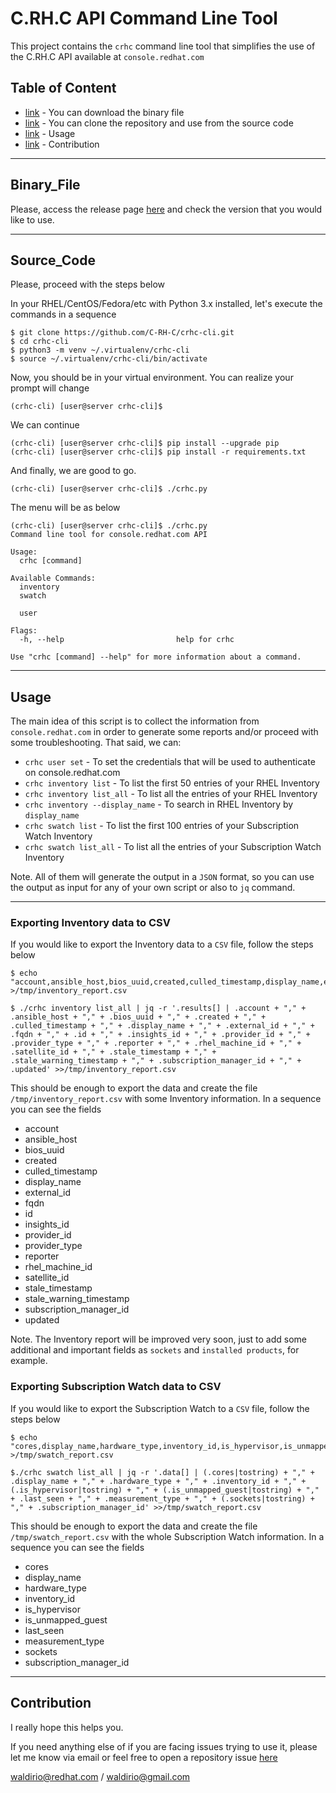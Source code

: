 # C.RH.C API Command Line Tool

This project contains the `crhc` command line tool that simplifies the use of the C.RH.C API available at `console.redhat.com`

## Table of Content
 - [link](#Binary_File) - You can download the binary file
 - [link](#Source_Code) - You can clone the repository and use from the source code
 - [link](#Usage) - Usage
 - [link](#Contribution) - Contribution
 
---

## Binary_File
Please, access the release page [here](https://github.com/C-RH-C/crhc-cli/releases/latest) and check the version that you would like to use.

---
## Source_Code
Please, proceed with the steps below

In your RHEL/CentOS/Fedora/etc with Python 3.x installed, let's execute the commands in a sequence
```
$ git clone https://github.com/C-RH-C/crhc-cli.git
$ cd crhc-cli
$ python3 -m venv ~/.virtualenv/crhc-cli
$ source ~/.virtualenv/crhc-cli/bin/activate
```

Now, you should be in your virtual environment. You can realize your prompt will change
```
(crhc-cli) [user@server crhc-cli]$
```

We can continue
```
(crhc-cli) [user@server crhc-cli]$ pip install --upgrade pip
(crhc-cli) [user@server crhc-cli]$ pip install -r requirements.txt
```

And finally, we are good to go.
```
(crhc-cli) [user@server crhc-cli]$ ./crhc.py
```

The menu will be as below
```
(crhc-cli) [user@server crhc-cli]$ ./crhc.py 
Command line tool for console.redhat.com API

Usage:
  crhc [command]

Available Commands:
  inventory
  swatch

  user

Flags:
  -h, --help                         help for crhc

Use "crhc [command] --help" for more information about a command.
```


---
## Usage

The main idea of this script is to collect the information from `console.redhat.com` in order to generate some reports and/or proceed with some troubleshooting. That said, we can:

- `crhc user set` - To set the credentials that will be used to authenticate on console.redhat.com
- `crhc inventory list` - To list the first 50 entries of your RHEL Inventory
- `crhc inventory list_all` - To list all the entries of your RHEL Inventory
- `crhc inventory --display_name` - To search in RHEL Inventory by `display_name`
- `crhc swatch list` - To list the first 100 entries of your Subscription Watch Inventory
- `crhc swatch list_all` - To list all the entries of your Subscription Watch Inventory

Note. All of them will generate the output in a `JSON` format, so you can use the output as input for any of your own script or also to `jq` command.

---
### Exporting Inventory data to CSV
If you would like to export the Inventory data to a `CSV` file, follow the steps below
```
$ echo "account,ansible_host,bios_uuid,created,culled_timestamp,display_name,external_id,fqdn,id,insights_id,provider_id,provider_type,reporter,rhel_machine_id,satellite_id,stale_timestamp,stale_warning_timestamp,subscription_manager_id,updated" >/tmp/inventory_report.csv

$ ./crhc inventory list_all | jq -r '.results[] | .account + "," + .ansible_host + "," + .bios_uuid + "," + .created + "," + .culled_timestamp + "," + .display_name + "," + .external_id + "," + .fqdn + "," + .id + "," + .insights_id + "," + .provider_id + "," + .provider_type + "," + .reporter + "," + .rhel_machine_id + "," + .satellite_id + "," + .stale_timestamp + "," + .stale_warning_timestamp + "," + .subscription_manager_id + "," + .updated' >>/tmp/inventory_report.csv
```
This should be enough to export the data and create the file `/tmp/inventory_report.csv` with some Inventory information. In a sequence you can see the fields
- account
- ansible_host
- bios_uuid
- created
- culled_timestamp
- display_name
- external_id
- fqdn
- id
- insights_id
- provider_id
- provider_type
- reporter
- rhel_machine_id
- satellite_id
- stale_timestamp
- stale_warning_timestamp
- subscription_manager_id
- updated

Note. The Inventory report will be improved very soon, just to add some additional and important fields as `sockets` and `installed products`, for example.

### Exporting Subscription Watch data to CSV
If you would like to export the Subscription Watch to a `CSV` file, follow the steps below
```
$ echo "cores,display_name,hardware_type,inventory_id,is_hypervisor,is_unmapped_guest,last_seen,measurement_type,sockets,subscription_manager_id" >/tmp/swatch_report.csv

$./crhc swatch list_all | jq -r '.data[] | (.cores|tostring) + "," + .display_name + "," + .hardware_type + "," + .inventory_id + "," + (.is_hypervisor|tostring) + "," + (.is_unmapped_guest|tostring) + "," + .last_seen + "," + .measurement_type + "," + (.sockets|tostring) + "," + .subscription_manager_id' >>/tmp/swatch_report.csv
```
This should be enough to export the data and create the file `/tmp/swatch_report.csv` with the whole Subscription Watch information. In a sequence you can see the fields
- cores
- display_name
- hardware_type
- inventory_id
- is_hypervisor
- is_unmapped_guest
- last_seen
- measurement_type
- sockets
- subscription_manager_id

---
## Contribution

I really hope this helps you.

If you need anything else of if you are facing issues trying to use it, please let me know via email or feel free to open a repository issue [here](https://github.com/C-RH-C/crhc-cli/issues)

waldirio@redhat.com / waldirio@gmail.com
